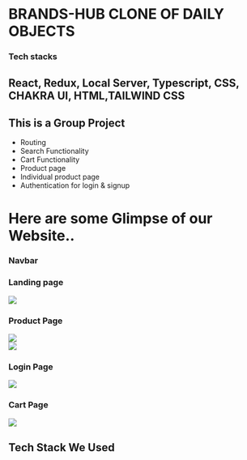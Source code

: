 

# BRANDS-HUB CLONE OF DAILY OBJECTS <br>

<h3>Tech stacks</h3>
<h2>React, Redux, Local Server, Typescript, CSS, CHAKRA UI, HTML,TAILWIND CSS</h2>
<h2>This is a Group Project</h2>
<ul>
 <li>
   Routing</li>
<li>Search Functionality</li>
<li>Cart Functionality</li>
<li>Product page</li>
  <li>Individual product page</li>
<li>Authentication for login & signup</li>

</ul>
<h1>
Here are some Glimpse of our Website..</h1>
<h3>Navbar<h3>
  
  
  
  <h3>Landing page</h3>
  <img src="https://i.ibb.co/HVXkwRC/dailyobj1.png"/>
  
  <h3>Product Page</h3>
  <img src="https://i.ibb.co/sRpCJgc/dailyobj2.png"/><br/>
  <img src="https://i.ibb.co/X4bwNtY/dailyobj4.png"/>
  <h3>Login Page</h3>
    <img src="https://i.ibb.co/MSV67Xh/dailyobj3.png"/>
  
  <h3>Cart Page</h3>
  
  <img src="https://i.ibb.co/x31FwjC/dailyobj5.png"/>
 
 
 
 <h2> Tech Stack We Used <h2>
   <h4>  </h4>

